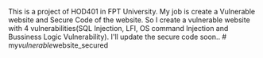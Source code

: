This is a project of HOD401 in FPT University. My job is create a Vulnerable website and Secure Code of the website.
So I create a vulnerable website with 4 vulnerabilities(SQL Injection, LFI, OS command Injection and Bussiness Logic Vulnerability). I'll update the secure code soon..
#   m y _ v u l n e r a b l e _ w e b s i t e _ s e c u r e d  
 
